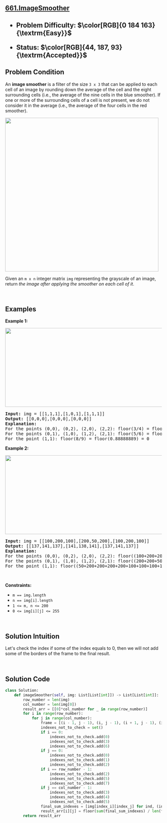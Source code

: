 <!-- <style>

.hard{
    color: rgb(255 55 95)
}

.medium{
    color: rgb(255 192 30)
}

.easy{
    color: rgb(0 184 163)
}

.accepted{
    color: rgb(44 187 93)
}

.error{
    color:rgb(239 71 67)
}

</style> -->

<h2><a href="https://leetcode.com/problems/image-smoother">661.ImageSmoother</a><h2>

<ul>
<li><p>Problem Difficulty: $\color[RGB]{0 184 163}{\textrm{Easy}}$</p></li>
<li><p>Status: $\color[RGB]{44, 187, 93}{\textrm{Accepted}}$</strong></p>
</ul>

<h2>Problem Condition</h2>
<div class="xFUwe" data-track-load="description_content"><p>An <strong>image smoother</strong> is a filter of the size <code>3 x 3</code> that can be applied to each cell of an image by rounding down the average of the cell and the eight surrounding cells (i.e., the average of the nine cells in the blue smoother). If one or more of the surrounding cells of a cell is not present, we do not consider it in the average (i.e., the average of the four cells in the red smoother).</p>
<img alt="" src="https://assets.leetcode.com/uploads/2021/05/03/smoother-grid.jpg" style="width: 493px; height: 493px;">
<p>Given an <code>m x n</code> integer matrix <code>img</code> representing the grayscale of an image, return <em>the image after applying the smoother on each cell of it</em>.</p>

<p>&nbsp;</p>
<h2>Examples</h2>
<p><strong class="example">Example 1:</strong></p>
<img alt="" src="https://assets.leetcode.com/uploads/2021/05/03/smooth-grid.jpg" style="width: 613px; height: 253px;">

<pre><strong>Input:</strong> img = [[1,1,1],[1,0,1],[1,1,1]]
<strong>Output:</strong> [[0,0,0],[0,0,0],[0,0,0]]
<strong>Explanation:</strong>
For the points (0,0), (0,2), (2,0), (2,2): floor(3/4) = floor(0.75) = 0
For the points (0,1), (1,0), (1,2), (2,1): floor(5/6) = floor(0.83333333) = 0
For the point (1,1): floor(8/9) = floor(0.88888889) = 0
</pre>

<p><strong class="example">Example 2:</strong></p>
<img alt="" src="https://assets.leetcode.com/uploads/2021/05/03/smooth2-grid.jpg" style="width: 613px; height: 253px;">
<pre><strong>Input:</strong> img = [[100,200,100],[200,50,200],[100,200,100]]
<strong>Output:</strong> [[137,141,137],[141,138,141],[137,141,137]]
<strong>Explanation:</strong>
For the points (0,0), (0,2), (2,0), (2,2): floor((100+200+200+50)/4) = floor(137.5) = 137
For the points (0,1), (1,0), (1,2), (2,1): floor((200+200+50+200+100+100)/6) = floor(141.666667) = 141
For the point (1,1): floor((50+200+200+200+200+100+100+100+100)/9) = floor(138.888889) = 138
</pre>

<p>&nbsp;</p>
<p><strong>Constraints:</strong></p>
<ul>
	<li><code>m == img.length</code></li>
	<li><code>n == img[i].length</code></li>
	<li><code>1 &lt;= m, n &lt;= 200</code></li>
	<li><code>0 &lt;= img[i][j] &lt;= 255</code></li>
</ul>
</div>

<p>&nbsp;</p>
<h2>Solution Intuition</h2>

Let's check the index if some of the index equals to 0, then we will not add some of the borders of the frame to the final result.

<p>&nbsp;</p>
<h2>Solution Code</h2>

```python
class Solution:
    def imageSmoother(self, img: List[List[int]]) -> List[List[int]]:
        row_number = len(img)
        col_number = len(img[0])
        result_arr = [[0]*col_number for _ in range(row_number)]
        for i in range(row_number):
            for j in range(col_number):
                frame = [(i - 1, j - 1), (i, j - 1), (i + 1, j - 1), (i - 1, j + 1), (i, j + 1), (i + 1, j + 1), (i - 1, j), (i + 1, j), (i, j)]
                indexes_not_to_check = set()
                if i == 0:
                    indexes_not_to_check.add(0)
                    indexes_not_to_check.add(3)
                    indexes_not_to_check.add(6)
                if j == 0:
                    indexes_not_to_check.add(0)
                    indexes_not_to_check.add(1)
                    indexes_not_to_check.add(2)
                if i == row_number - 1:
                    indexes_not_to_check.add(2)
                    indexes_not_to_check.add(5)
                    indexes_not_to_check.add(7)
                if j == col_number - 1:
                    indexes_not_to_check.add(3)
                    indexes_not_to_check.add(4)
                    indexes_not_to_check.add(5)
                final_sum_indexes = [img[index_i][index_j] for ind, (index_i, index_j) in enumerate(frame) if ind not in indexes_not_to_check]
                result_arr[i][j] = floor(sum(final_sum_indexes) / len(final_sum_indexes))
        return result_arr
```

